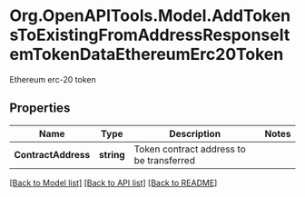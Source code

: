 # Org.OpenAPITools.Model.AddTokensToExistingFromAddressResponseItemTokenDataEthereumErc20Token
Ethereum erc-20 token

## Properties

Name | Type | Description | Notes
------------ | ------------- | ------------- | -------------
**ContractAddress** | **string** | Token contract address to be transferred | 

[[Back to Model list]](../README.md#documentation-for-models) [[Back to API list]](../README.md#documentation-for-api-endpoints) [[Back to README]](../README.md)

